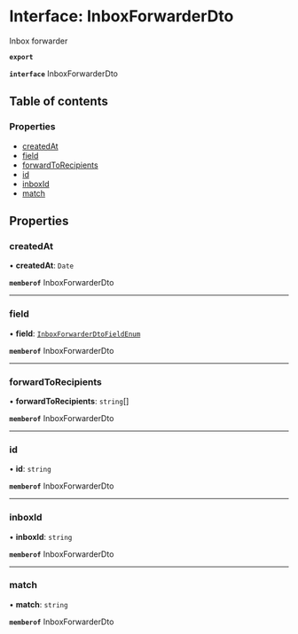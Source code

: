 # Interface: InboxForwarderDto

Inbox forwarder

**`export`**

**`interface`** InboxForwarderDto

## Table of contents

### Properties

- [createdAt](InboxForwarderDto.md#createdat)
- [field](InboxForwarderDto.md#field)
- [forwardToRecipients](InboxForwarderDto.md#forwardtorecipients)
- [id](InboxForwarderDto.md#id)
- [inboxId](InboxForwarderDto.md#inboxid)
- [match](InboxForwarderDto.md#match)

## Properties

### <a id="createdat" name="createdat"></a> createdAt

• **createdAt**: `Date`

**`memberof`** InboxForwarderDto

___

### <a id="field" name="field"></a> field

• **field**: [`InboxForwarderDtoFieldEnum`](../enums/InboxForwarderDtoFieldEnum.md)

**`memberof`** InboxForwarderDto

___

### <a id="forwardtorecipients" name="forwardtorecipients"></a> forwardToRecipients

• **forwardToRecipients**: `string`[]

**`memberof`** InboxForwarderDto

___

### <a id="id" name="id"></a> id

• **id**: `string`

**`memberof`** InboxForwarderDto

___

### <a id="inboxid" name="inboxid"></a> inboxId

• **inboxId**: `string`

**`memberof`** InboxForwarderDto

___

### <a id="match" name="match"></a> match

• **match**: `string`

**`memberof`** InboxForwarderDto
